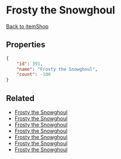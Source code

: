 # Frosty the Snowghoul

<no description available>

[Back to itemShop](../item-shops.md)

## Properties

```json
{
    "id": 391,
    "name": "Frosty the Snowghoul",
    "count": -100
}
```

## Related

- [Frosty the Snowghoul](../items/11230-frosty-the-snowghoul.md)
- [Frosty the Snowghoul](../items/11231-frosty-the-snowghoul.md)
- [Frosty the Snowghoul](../items/11232-frosty-the-snowghoul.md)
- [Frosty the Snowghoul](../items/11234-frosty-the-snowghoul.md)
- [Frosty the Snowghoul](../items/11233-frosty-the-snowghoul.md)
- [Frosty the Snowghoul](../items/11235-frosty-the-snowghoul.md)
- [Frosty the Snowghoul](../items/11236-frosty-the-snowghoul.md)

